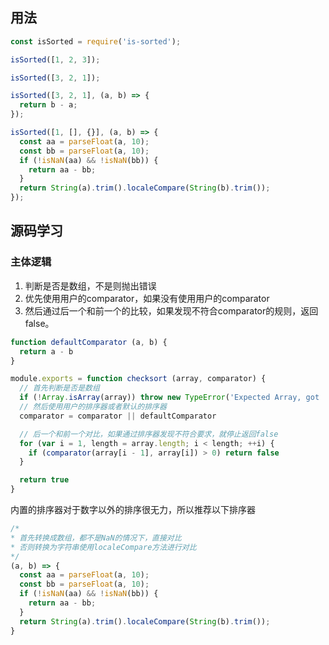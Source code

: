 ## 用法

```javascript
const isSorted = require('is-sorted');

isSorted([1, 2, 3]);

isSorted([3, 2, 1]);

isSorted([3, 2, 1], (a, b) => {
  return b - a;
});

isSorted([1, [], {}], (a, b) => {
  const aa = parseFloat(a, 10);
  const bb = parseFloat(a, 10);
  if (!isNaN(aa) && !isNaN(bb)) {
    return aa - bb;
  }
  return String(a).trim().localeCompare(String(b).trim());
});

```

## 源码学习

### 主体逻辑

1. 判断是否是数组，不是则抛出错误
2. 优先使用用户的comparator，如果没有使用用户的comparator
3. 然后通过后一个和前一个的比较，如果发现不符合comparator的规则，返回false。

```javascript
function defaultComparator (a, b) {
  return a - b
}

module.exports = function checksort (array, comparator) {
  // 首先判断是否是数组
  if (!Array.isArray(array)) throw new TypeError('Expected Array, got ' + (typeof array))
  // 然后使用用户的排序器或者默认的排序器
  comparator = comparator || defaultComparator

  // 后一个和前一个对比，如果通过排序器发现不符合要求，就停止返回false
  for (var i = 1, length = array.length; i < length; ++i) {
    if (comparator(array[i - 1], array[i]) > 0) return false
  }

  return true
}
```

内置的排序器对于数字以外的排序很无力，所以推荐以下排序器
```javascript
/*
* 首先转换成数组，都不是NaN的情况下，直接对比
* 否则转换为字符串使用localeCompare方法进行对比
*/
(a, b) => {
  const aa = parseFloat(a, 10);
  const bb = parseFloat(a, 10);
  if (!isNaN(aa) && !isNaN(bb)) {
    return aa - bb;
  }
  return String(a).trim().localeCompare(String(b).trim());
}
```